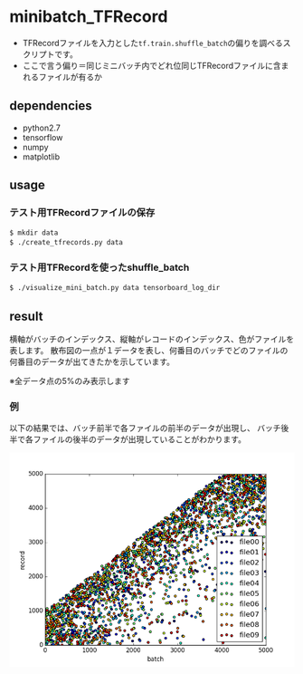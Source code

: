 # minibatch_TFRecord

* TFRecordファイルを入力とした`tf.train.shuffle_batch`の偏りを調べるスクリプトです。
* ここで言う偏り＝同じミニバッチ内でどれ位同じTFRecordファイルに含まれるファイルが有るか

## dependencies

* python2.7
* tensorflow
* numpy
* matplotlib

## usage

### テスト用TFRecordファイルの保存

```sh
$ mkdir data
$ ./create_tfrecords.py data
```

### テスト用TFRecordを使ったshuffle_batch

```sh
$ ./visualize_mini_batch.py data tensorboard_log_dir
```

## result


横軸がバッチのインデックス、縦軸がレコードのインデックス、色がファイルを表します。
散布図の一点が１データを表し、何番目のバッチでどのファイルの何番目のデータが出てきたかを示しています。

※全データ点の5%のみ表示します

### 例

以下の結果では、バッチ前半で各ファイルの前半のデータが出現し、
バッチ後半で各ファイルの後半のデータが出現していることがわかります。

![結果](images/result.png)
